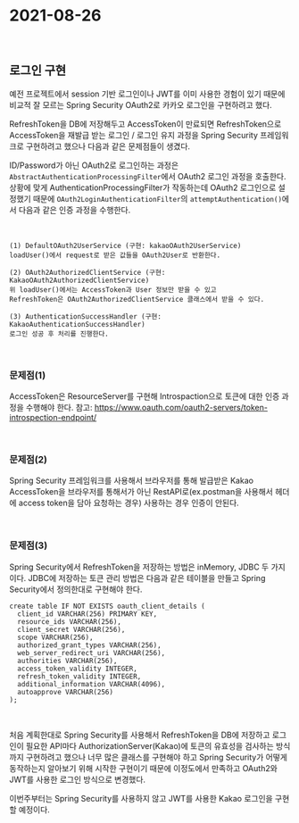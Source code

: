 # 2021-08-26
<br />

## 로그인 구현
예전 프로젝트에서 session 기반 로그인이나 JWT를 이미 사용한 경험이 있기 때문에
비교적 잘 모르는 Spring Security OAuth2로 카카오 로그인을 구현하려고 했다.

RefreshToken을 DB에 저장해두고 AccessToken이 만료되면 RefreshToken으로 AccessToken을 재발급 받는
로그인 / 로그인 유지 과정을 Spring Security 프레임워크로 구현하려고 했으나 다음과 같은 문제점들이 생겼다.

ID/Password가 아닌 OAuth2로 로그인하는 과정은
`AbstractAuthenticationProcessingFilter`에서 OAuth2 로그인 과정을 호출한다.
상황에 맞게 AuthenticationProcessingFilter가 작동하는데 OAuth2 로그인으로 설정했기 때문에
`OAuth2LoginAuthenticationFilter`의 `attemptAuthentication()`에서 다음과 같은 인증 과정을 수행한다.

<br />

```
(1) DefaultOAuth2UserService (구현: kakaoOAuth2UserService)
loadUser()에서 request로 받은 값들을 OAuth2User로 반환한다.

(2) OAuth2AuthorizedClientService (구현: KakaoOAuth2AuthorizedClientService)
위 loadUser()에서는 AccessToken과 User 정보만 받을 수 있고
RefreshToken은 OAuth2AuthorizedClientService 클래스에서 받을 수 있다.

(3) AuthenticationSuccessHandler (구현: KakaoAuthenticationSuccessHandler)
로그인 성공 후 처리를 진행한다.
```

<br />

### 문제점(1)
AccessToken은 ResourceServer를 구현해 Introspaction으로 토큰에 대한 인증 과정을 수행해야 한다.
참고: <https://www.oauth.com/oauth2-servers/token-introspection-endpoint/>

<br />

### 문제점(2)
Spring Security 프레임워크를 사용해서 브라우저를 통해 발급받은 Kakao AccessToken을 브라우저를 통해서가 아닌
RestAPI로(ex.postman을 사용해서 헤더에 access token을 담아 요청하는 경우) 사용하는 경우 인증이 안된다.

<br />

### 문제점(3)
Spring Security에서 RefreshToken을 저장하는 방법은 inMemory, JDBC 두 가지이다.
JDBC에 저장하는 토큰 관리 방법은 다음과 같은 테이블을 만들고 Spring Security에서 정의한대로 구현해야 한다.


```
create table IF NOT EXISTS oauth_client_details (
  client_id VARCHAR(256) PRIMARY KEY,
  resource_ids VARCHAR(256),
  client_secret VARCHAR(256),
  scope VARCHAR(256),
  authorized_grant_types VARCHAR(256),
  web_server_redirect_uri VARCHAR(256),
  authorities VARCHAR(256),
  access_token_validity INTEGER,
  refresh_token_validity INTEGER,
  additional_information VARCHAR(4096),
  autoapprove VARCHAR(256)
);
```

<br />


처음 계획한대로 Spring Security를 사용해서 RefreshToken을 DB에 저장하고
로그인이 필요한 API마다 AuthorizationServer(Kakao)에 토큰의 유효성을 검사하는 방식까지
구현하려고 했으나 너무 많은 클래스를 구현해야 하고 Spring Security가 어떻게 동작하는지 알아보기 위해
시작한 구현이기 때문에 이정도에서 만족하고 OAuth2와 JWT를 사용한 로그인 방식으로 변경했다.

이번주부터는 Spring Security를 사용하지 않고 JWT를 사용한 Kakao 로그인을 구현할 예정이다.
<br />